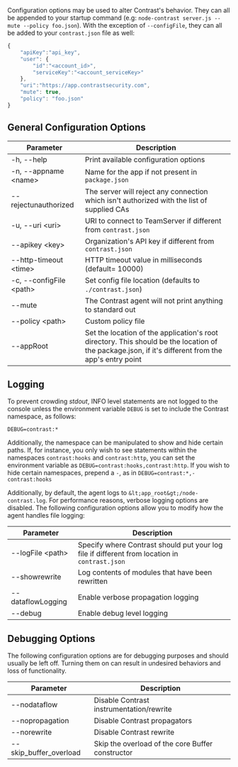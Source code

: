<!--
title: "Node.js Agent Configuration"
description: "Configuring the Node.js Agent"
-->

Configuration options may be used to alter Contrast's behavior. They can all be appended to your startup command (e.g: ```node-contrast server.js --mute --policy foo.json```). With the exception of ```--configFile```, they can all be added to your ```contrast.json``` file as well:
``` javascript
{
    "apiKey":"api_key",
    "user": {
        "id":"<account_id>",
        "serviceKey":"<account_serviceKey>"
    },
    "uri":"https://app.contrastsecurity.com",
	"mute": true,
	"policy": "foo.json"
}
```

## General Configuration Options
 Parameter               | Description
-------------------------|-------------
-h, --help                    | Print available configuration options
-n, --appname &lt;name&gt;    | Name for the app if not present in ```package.json```
--rejectunauthorized          | The server will reject any connection which isn't authorized with the list of supplied CAs
-u, --uri &lt;uri&gt;         | URI to connect to TeamServer if different from ```contrast.json```
--apikey &lt;key&gt;          | Organization's API key if different from ```contrast.json```
--http-timeout &lt;time&gt;   | HTTP timeout value in milliseconds (default= 10000)
-c, --configFile &lt;path&gt; | Set config file location (defaults to ```./contrast.json```)
--mute                        | The Contrast agent will not print anything to standard out
--policy &lt;path&gt;         | Custom policy file
--appRoot                     | Set the location of the application's root directory. This should be the location of the package.json, if it's different from the app's entry point

## Logging
To prevent crowding *stdout*, INFO level statements are not logged to the console unless the environment variable ```DEBUG``` is set to include the Contrast namespace, as follows:

```
DEBUG=contrast:*
```
Additionally, the namespace can be manipulated to show and hide certain paths. If, for instance, you only wish to see statements within the namespaces ```contrast:hooks``` and ```contrast:http```, you can set the environment variable as ```DEBUG=contrast:hooks,contrast:http```. If you wish to hide certain namespaces, prepend a ```-```, as in ```DEBUG=contrast:*,-contrast:hooks```

Additionally, by default, the agent logs to ```&lt;app_root&gt;/node-contrast.log```. For performance reasons, verbose logging options are disabled. The following configuration options allow you to modify how the agent handles file logging:

 Parameter               | Description
-------------------------|-------------
--logFile &lt;path&gt;   | Specify where Contrast should put your log file if different from location in ```contrast.json```
--showrewrite            | Log contents of modules that have been rewritten
--dataflowLogging        | Enable verbose propagation logging
--debug                  | Enable debug level logging

## Debugging Options
The following configuration options are for debugging purposes and should usually be left off. Turning them on can result in undesired behaviors and loss of functionality.

 Parameter               | Description
-------------------------|-------------
--nodataflow             | Disable Contrast instrumentation/rewrite
--nopropagation          | Disable Contrast propagators
--norewrite              | Disable Contrast rewrite
--skip_buffer_overload   | Skip the overload of the core Buffer constructor

